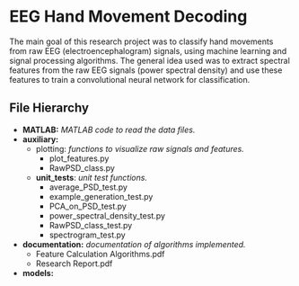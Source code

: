 

# EEG Hand Movement Decoding

The main goal of this research project was to classify hand movements from raw EEG (electroencephalogram) signals, using
machine learning and signal processing algorithms. The general idea used was to extract spectral features from the raw
EEG signals (power spectral density) and use these features to train a convolutional neural network for classification.


## File Hierarchy

* **MATLAB:** _MATLAB code to read the data files._
* **auxiliary:**
   * plotting: _functions to visualize raw signals and features._
      * plot_features.py
      * RawPSD_class.py
   * **unit_tests**: _unit test functions._
      * average_PSD_test.py
      * example_generation_test.py
      * PCA_on_PSD_test.py
      * power_spectral_density_test.py
      * RawPSD_class_test.py
      * spectrogram_test.py
* **documentation:** _documentation of algorithms implemented._
   * Feature Calculation Algorithms.pdf
   * Research Report.pdf
* **models:**
